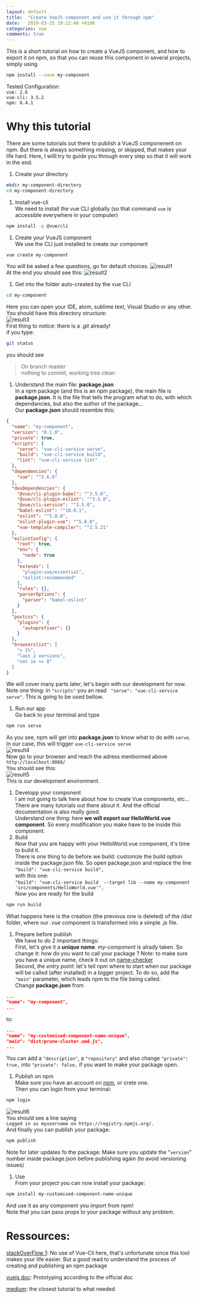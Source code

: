 ```yaml
---
layout: default
title:  "Create VueJS component and use it through npm"
date:   2019-03-25 19:22:48 +0100
categories: vue
comments: true
---
```


This is a short tutorial on how to create a VueJS component, and how to export it on npm, so that you can reuse this component in several projects, simply using
``` bash
npm install --save my-component
```


Tested Configuration:  
`vue: 2.6`   
`vue-cli: 3.5.2`  
`npm: 6.4.1`


# Why this tutorial

There are some tutorials out there to publish a VueJS componenent on npm. But there is always something missing, or skipped, that makes your life hard. Here, I willl try to guide you through every step so that it will work in the end.



1. Create your directory
```bash
mkdir my-component-directory
cd my-component-directory
```

1. Install vue-cli  
We need to install the vue CLI globally (so that command ```vue``` is accessible everywhere in your computer)
``` bash
npm install -g @vue/cli
```

1. Create your VueJS component  
We use the CLI just installed to create our component
``` bash
vue create my-component
```
You will be asked a few questions, go for default choices.
![result1](/assets/img/createvuejscomponent/1.png)  
At the end you should see this:
![result2](/assets/img/createvuejscomponent/2.png)  
1. Get into the folder auto-created by the vue CLI
``` bash
cd my-component
```
Here you can open your IDE, atom, sublime text, Visual Studio or any other. You should have this directory structure:  
![result3](/assets/img/createvuejscomponent/3.png)   
First thing to notice: there is a _.git_ already!  
if you type:  
``` bash
git status
```  
you should see  
> On branch master  
> nothing to commit, working tree clean
1. Understand the main file: **package.json**  
In a npm package (and this is an npm package), the main file is **package.json**.  It is the file that tells the program what to do, with which dependancies, but also the author of the package...  
Our **package.json** should resemble this:
``` JSON
{
  "name": "my-component",
  "version": "0.1.0",
  "private": true,
  "scripts": {
    "serve": "vue-cli-service serve",
    "build": "vue-cli-service build",
    "lint": "vue-cli-service lint"
  },
  "dependencies": {
    "vue": "^2.6.6"
  },
  "devDependencies": {
    "@vue/cli-plugin-babel": "^3.5.0",
    "@vue/cli-plugin-eslint": "^3.5.0",
    "@vue/cli-service": "^3.5.0",
    "babel-eslint": "^10.0.1",
    "eslint": "^5.8.0",
    "eslint-plugin-vue": "^5.0.0",
    "vue-template-compiler": "^2.5.21"
  },
  "eslintConfig": {
    "root": true,
    "env": {
      "node": true
    },
    "extends": [
      "plugin:vue/essential",
      "eslint:recommended"
    ],
    "rules": {},
    "parserOptions": {
      "parser": "babel-eslint"
    }
  },
  "postcss": {
    "plugins": {
      "autoprefixer": {}
    }
  },
  "browserslist": [
    "> 1%",
    "last 2 versions",
    "not ie <= 8"
  ]
}
```
We will cover many parts later, let's begin with our development for now.  
Note one thing: in `"scripts"` you an read `
 "serve": "vue-cli-service serve"`. This is going to be used bellow.
1. Run our app  
Go back to your terminal and type
``` bash
npm run serve
```
As you see, npm will get into **package.json** to know what to do with `serve`. In our case, this will trigger `vue-cli-service serve`  
![result4](/assets/img/createvuejscomponent/4.png)   
Now go to your browser and reach the adress mentionned above `http://localhost:8080/`  
You should see this:  
![result5](/assets/img/createvuejscomponent/5.png)   
This is our development environment.  
1. Developp your component  
I am not going to talk here about how to create Vue components, etc... There are many tutorials out there about it. And the official documentation is also really good.  
Understand one thing: here **we will export our HelloWorld.vue component**. So every modification you make have to be inside this component.  
1. Build  
Now that you are happy with your HelloWorld.vue component, it's time to build it.  
There is one thing to de before we build: customize the build option inside the package.json file.  So open package.json and replace the line  
`"build": "vue-cli-service build",`  
with this one:  
`"build": "vue-cli-service build  --target lib --name my-component 'src/components/HelloWorld.vue'",`  
Now you are ready for the build  
```bash
npm run build
```  
What happens here is the creation (the previous one is deleted) of the /dist folder, where our _.vue_ component is transformed into a simple _.js_ file.
1. Prepare before publish  
We have to do 2 important things:  
First, let's give it a **unique name**. _my-component_ is alrady taken. So change it: how do you want to call your package ?
Note: to make sure you have a unique name, check it out on [name-checker](https://remarkablemark.org/npm-package-name-checker/)  
Second, _the entry point_: let's tell npm where to start when our package will be called (after installed) in a bigger project. To do so, add the `"main"` parameter, which leads npm to the file being called.  
Change **package.json** from  
``` JSON
...
"name": "my-component",
...
```
to:
``` JSON
...
"name": "my-customised-component-name-unique",
"main": "dist/prune-cluster.umd.js",
...
```
You can add a `"description"`, a `"repository"` and also change `"private": true,` into `"private": false,` if you want to make your package open.
1. Publish on npm  
Make sure you have an account on [npm](https://www.npmjs.com/), or crete one.  
Then you can login from your terminal:
```bash
npm login
```
![result6](/assets/img/createvuejscomponent/6.png)   
You should see a line saying  
`Logged in as myusername on https://registry.npmjs.org/.`  
And finally you can publish your package:
```bash
npm publish
```
Note for later updates fo the package: Make sure you update the "`version`" number inside package.json before publishing again (to avoid versioning issues)
1. Use  
From your project you can now install your package:
``` bash
npm install my-customised-component-name-unique
```
And use it as any component you import from npm!  
Note that you can pass props to your package without any problem.  


# Ressources:

[stackOverFlow 1](https://stackoverflow.com/questions/47754244/how-to-create-and-publish-a-vuejs-component-on-npm/47757050#47757050): No use of Vue-Cli here, that's unfortunate since this tool makes your life easier. But a good read to understand the process of creating and publishing an npm package

[vuejs doc](https://cli.vuejs.org/guide/prototyping.html): Prototyping according to the official doc

[medium](https://medium.com/justfrontendthings/how-to-create-and-publish-your-own-vuejs-component-library-on-npm-using-vue-cli-28e60943eed3): the closest tutorial to what needed
